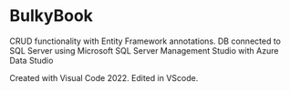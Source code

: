 # BulkyBook

CRUD functionality with Entity Framework annotations.
DB connected to SQL Server using Microsoft SQL Server Management Studio with Azure Data Studio

Created with Visual Code 2022. Edited in VScode.
